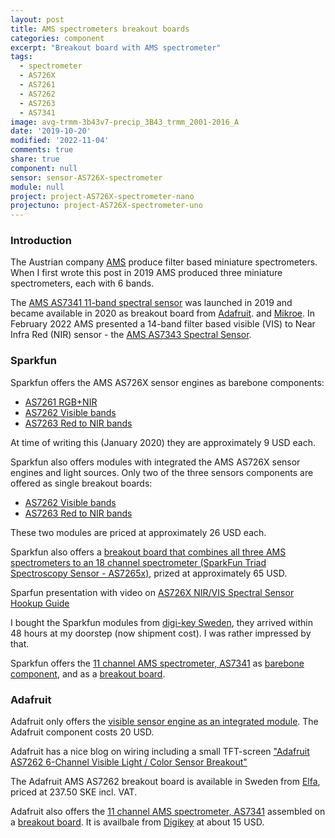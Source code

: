```yaml
---
layout: post
title: AMS spectrometers breakout boards
categories: component
excerpt: "Breakout board with AMS spectrometer"
tags:
  - spectrometer
  - AS726X
  - AS7261
  - AS7262
  - AS7263
  - AS7341
image: avg-trmm-3b43v7-precip_3B43_trmm_2001-2016_A
date: '2019-10-20'
modified: '2022-11-04'
comments: true
share: true
component: null
sensor: sensor-AS726X-spectrometer
module: null
project: project-AS726X-spectrometer-nano
projectuno: project-AS726X-spectrometer-uno
---
```


### Introduction

The Austrian company [AMS](https://ams.com) produce filter based miniature spectrometers. When I first wrote this post in 2019 AMS produced three miniature spectrometers, each with 6 bands.

The [AMS AS7341 11-band spectral sensor](https://ams.com/ko/as7341?fbclid=IwAR3RyybhA7qlqQo8N8hP6GgB0USwy7JsjBKn_7Tohk5hR1qRGd4WeozAuhA) was launched in 2019 and became available in 2020 as breakout board from [Adafruit](https://learn.adafruit.com/adafruit-as7341-10-channel-light-color-sensor-breakout). and [Mikroe](https://www.mikroe.com/spectrometer-click). In February 2022 AMS presented a 14-band filter based visible (VIS) to Near Infra Red (NIR) sensor - the [AMS AS7343 Spectral Sensor](https://ams.com/AS7343).

### Sparkfun

Sparkfun offers the AMS AS726X sensor engines as barebone components:

- [AS7261 RGB+NIR](https://www.sparkfun.com/products/15490)
- [AS7262 Visible bands](https://www.sparkfun.com/products/15491)
- [AS7263 Red to NIR bands](https://www.sparkfun.com/products/15492)

At time of writing this (January 2020) they are approximately 9 USD each.

Sparkfun also offers modules with integrated the AMS AS726X sensor engines and light sources. Only two of the three sensors components are offered as single breakout boards:

- [AS7262 Visible bands](https://www.sparkfun.com/products/14347)
- [AS7263 Red to NIR bands](https://www.sparkfun.com/products/14351)

These two modules are priced at approximately 26 USD each.

Sparkfun also offers a [breakout board that combines all three AMS spectrometers to an 18 channel spectrometer (SparkFun Triad Spectroscopy Sensor - AS7265x)](https://www.sparkfun.com/products/15050), prized at approximately 65 USD.

Sparfun presentation with video on
[AS726X NIR/VIS Spectral Sensor Hookup Guide](https://learn.sparkfun.com/tutorials/as726x-nirvi?_ga=2.211969364.15411215.1573062302-739318782.1573062302)

I bought the Sparkfun modules from [digi-key Sweden](https://www.digikey.se), they arrived within 48 hours at my doorstep (now shipment cost). I was rather impressed by that.

Sparkfun offers the [11 channel AMS spectrometer, AS7341](https://ams.com/as7341) as [barebone component](https://www.sparkfun.com/products/15500), and as a [breakout board](https://www.sparkfun.com/products/17141).

### Adafruit

Adafruit only offers the [visible sensor engine as an integrated module](https://www.adafruit.com/product/3779). The Adafruit component costs 20 USD.

Adafruit has a nice blog on wiring including a small TFT-screen ["Adafruit AS7262 6-Channel Visible Light / Color Sensor Breakout"](https://blog.adafruit.com/2018/03/29/new-product-adafruit-as7262-6-channel-visible-light-color-sensor-breakout/)

The Adafruit AMS AS7262 breakout board is available in Sweden from [Elfa](https://www.elfa.se/sv/as7262-koppling-till-sensor-foer-synligt-ljus-och-faerg-3v-adafruit-3779/p/30139177?channel=b2c&price_gs=237.5&wt_mc=se.cse.gshop.sv.-&source=googleps&ext_cid=shgooaqsesv-blcss&kw=%7Bkeyword%7D&&gclid=Cj0KCQiA-4nuBRCnARIsAHwyuPqSPZTEjfoprswfdB8c7i0HC-y9g0DKSvoAV360DCei4QqBRgstdysaAlipEALw_wcB), priced at 237.50 SKE incl. VAT.

Adafruit also offers the [11 channel AMS spectrometer, AS7341](https://ams.com/as7341) assembled on a [breakout board](https://learn.adafruit.com/adafruit-as7341-10-channel-light-color-sensor-breakout). It is availbale from [Digikey](https://www.digikey.se/product-detail/en/adafruit-industries-llc/4698/1528-4698-ND/13162109) at about 15 USD.
